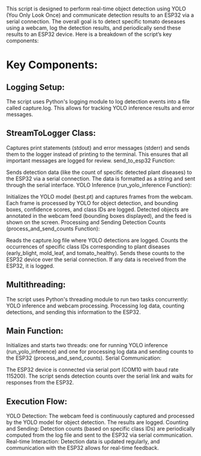 This script is designed to perform real-time object detection using YOLO (You Only Look Once) and communicate detection results to an ESP32 via a serial connection. The overall goal is to detect specific tomato deseases using a webcam, log the detection results, and periodically send these results to an ESP32 device. Here is a breakdown of the script’s key components:

# Key Components:
## Logging Setup:

The script uses Python's logging module to log detection events into a file called capture.log. This allows for tracking YOLO inference results and error messages.

## StreamToLogger Class:

Captures print statements (stdout) and error messages (stderr) and sends them to the logger instead of printing to the terminal. This ensures that all important messages are logged for review.
send_to_esp32 Function:

Sends detection data (like the count of specific detected plant diseases) to the ESP32 via a serial connection. The data is formatted as a string and sent through the serial interface.
YOLO Inference (run_yolo_inference Function):

Initializes the YOLO model (best.pt) and captures frames from the webcam.
Each frame is processed by YOLO for object detection, and bounding boxes, confidence scores, and class IDs are logged.
Detected objects are annotated in the webcam feed (bounding boxes displayed), and the feed is shown on the screen.
Processing and Sending Detection Counts (process_and_send_counts Function):

Reads the capture.log file where YOLO detections are logged.
Counts the occurrences of specific class IDs corresponding to plant diseases (early_blight, mold_leaf, and tomato_healthy).
Sends these counts to the ESP32 device over the serial connection.
If any data is received from the ESP32, it is logged.
## Multithreading:

The script uses Python's threading module to run two tasks concurrently:
YOLO inference and webcam processing.
Processing log data, counting detections, and sending this information to the ESP32.
## Main Function:

Initializes and starts two threads: one for running YOLO inference (run_yolo_inference) and one for processing log data and sending counts to the ESP32 (process_and_send_counts).
Serial Communication:

The ESP32 device is connected via serial port (COM10 with baud rate 115200).
The script sends detection counts over the serial link and waits for responses from the ESP32.
## Execution Flow:
YOLO Detection: The webcam feed is continuously captured and processed by the YOLO model for object detection. The results are logged.
Counting and Sending: Detection counts (based on specific class IDs) are periodically computed from the log file and sent to the ESP32 via serial communication.
Real-time Interaction: Detection data is updated regularly, and communication with the ESP32 allows for real-time feedback.
